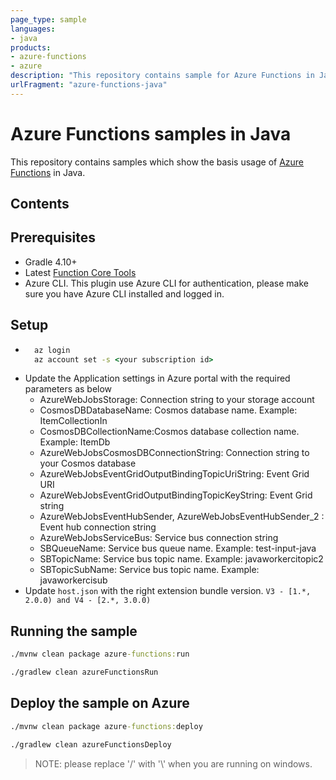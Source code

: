 ```yaml
---
page_type: sample
languages:
- java
products:
- azure-functions
- azure
description: "This repository contains sample for Azure Functions in Java"
urlFragment: "azure-functions-java"
---
```


# Azure Functions samples in Java

This repository contains samples which show the basis usage of [Azure Functions](https://docs.microsoft.com/en-us/azure/azure-functions/) in Java.

## Contents


## Prerequisites

- Gradle 4.10+
- Latest [Function Core Tools](https://aka.ms/azfunc-install)
- Azure CLI. This plugin use Azure CLI for authentication, please make sure you have Azure CLI installed and logged in.

## Setup

- ```cmd
    az login
    az account set -s <your subscription id>
    ```
- Update the Application settings in Azure portal with the required parameters as below
  - AzureWebJobsStorage: Connection string to your storage account
  - CosmosDBDatabaseName: Cosmos database name. Example: ItemCollectionIn
  - CosmosDBCollectionName:Cosmos database collection name. Example: ItemDb
  - AzureWebJobsCosmosDBConnectionString: Connection string to your Cosmos database
  - AzureWebJobsEventGridOutputBindingTopicUriString: Event Grid URI
  - AzureWebJobsEventGridOutputBindingTopicKeyString: Event Grid string
  - AzureWebJobsEventHubSender, AzureWebJobsEventHubSender_2 : Event hub connection string
  - AzureWebJobsServiceBus: Service bus connection string
  - SBQueueName: Service bus queue name. Example: test-input-java
  - SBTopicName: Service bus topic name. Example: javaworkercitopic2
  - SBTopicSubName: Service bus topic name. Example: javaworkercisub
- Update `host.json` with the right extension bundle version. `V3 - [1.*, 2.0.0) and V4 - [2.*, 3.0.0)`

## Running the sample

```cmd
./mvnw clean package azure-functions:run
```

```cmd
./gradlew clean azureFunctionsRun
```

## Deploy the sample on Azure


```cmd
./mvnw clean package azure-functions:deploy
```

```cmd
./gradlew clean azureFunctionsDeploy
```

> NOTE: please replace '/' with '\\' when you are running on windows.


